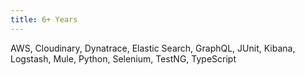 ```yaml
---
title: 6+ Years
---
```


AWS, Cloudinary, Dynatrace, Elastic Search, GraphQL, JUnit, Kibana, Logstash, Mule, Python, Selenium, TestNG, TypeScript